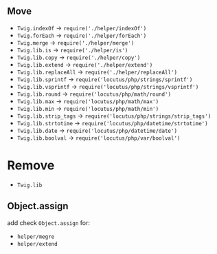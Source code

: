 ## Move 
- `Twig.indexOf` -> `require('./helper/indexOf')`
- `Twig.forEach` -> `require('./helper/forEach')`
- `Twig.merge` -> `require('./helper/merge')`
- `Twig.lib.is` -> `require('./helper/is')`
- `Twig.lib.copy` -> `require('./helper/copy')`
- `Twig.lib.extend` -> `require('./helper/extend')`
- `Twig.lib.replaceAll` -> `require('./helper/replaceAll')`
- `Twig.lib.sprintf` -> `require('locutus/php/strings/sprintf')`
- `Twig.lib.vsprintf` -> `require('locutus/php/strings/vsprintf')`
- `Twig.lib.round` -> `require('locutus/php/math/round')`
- `Twig.lib.max` -> `require('locutus/php/math/max')`
- `Twig.lib.min` -> `require('locutus/php/math/min')`
- `Twig.lib.strip_tags` -> `require('locutus/php/strings/strip_tags')`
- `Twig.lib.strtotime` -> `require('locutus/php/datetime/strtotime')`
- `Twig.lib.date` -> `require('locutus/php/datetime/date')`
- `Twig.lib.boolval` -> `require('locutus/php/var/boolval')`

# Remove
- `Twig.lib`

## Object.assign
add check `Object.assign` for:
- `helper/megre`
- `helper/extend`